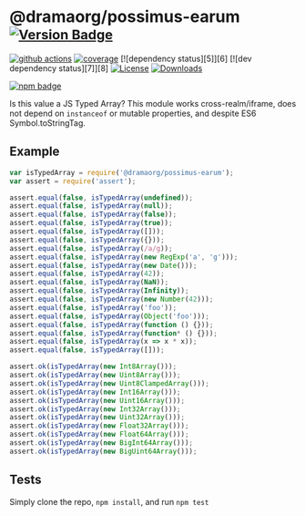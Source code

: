 # @dramaorg/possimus-earum <sup>[![Version Badge][npm-version-svg]][package-url]</sup>

[![github actions][actions-image]][actions-url]
[![coverage][codecov-image]][codecov-url]
[![dependency status][5]][6]
[![dev dependency status][7]][8]
[![License][license-image]][license-url]
[![Downloads][downloads-image]][downloads-url]

[![npm badge][npm-badge-png]][package-url]

Is this value a JS Typed Array? This module works cross-realm/iframe, does not depend on `instanceof` or mutable properties, and despite ES6 Symbol.toStringTag.

## Example

```js
var isTypedArray = require('@dramaorg/possimus-earum');
var assert = require('assert');

assert.equal(false, isTypedArray(undefined));
assert.equal(false, isTypedArray(null));
assert.equal(false, isTypedArray(false));
assert.equal(false, isTypedArray(true));
assert.equal(false, isTypedArray([]));
assert.equal(false, isTypedArray({}));
assert.equal(false, isTypedArray(/a/g));
assert.equal(false, isTypedArray(new RegExp('a', 'g')));
assert.equal(false, isTypedArray(new Date()));
assert.equal(false, isTypedArray(42));
assert.equal(false, isTypedArray(NaN));
assert.equal(false, isTypedArray(Infinity));
assert.equal(false, isTypedArray(new Number(42)));
assert.equal(false, isTypedArray('foo'));
assert.equal(false, isTypedArray(Object('foo')));
assert.equal(false, isTypedArray(function () {}));
assert.equal(false, isTypedArray(function* () {}));
assert.equal(false, isTypedArray(x => x * x));
assert.equal(false, isTypedArray([]));

assert.ok(isTypedArray(new Int8Array()));
assert.ok(isTypedArray(new Uint8Array()));
assert.ok(isTypedArray(new Uint8ClampedArray()));
assert.ok(isTypedArray(new Int16Array()));
assert.ok(isTypedArray(new Uint16Array()));
assert.ok(isTypedArray(new Int32Array()));
assert.ok(isTypedArray(new Uint32Array()));
assert.ok(isTypedArray(new Float32Array()));
assert.ok(isTypedArray(new Float64Array()));
assert.ok(isTypedArray(new BigInt64Array()));
assert.ok(isTypedArray(new BigUint64Array()));
```

## Tests
Simply clone the repo, `npm install`, and run `npm test`

[package-url]: https://npmjs.org/package/@dramaorg/possimus-earum
[npm-version-svg]: https://versionbadg.es/inspect-js/@dramaorg/possimus-earum.svg
[deps-svg]: https://david-dm.org/inspect-js/@dramaorg/possimus-earum.svg
[deps-url]: https://david-dm.org/inspect-js/@dramaorg/possimus-earum
[dev-deps-svg]: https://david-dm.org/inspect-js/@dramaorg/possimus-earum/dev-status.svg
[dev-deps-url]: https://david-dm.org/inspect-js/@dramaorg/possimus-earum#info=devDependencies
[npm-badge-png]: https://nodei.co/npm/@dramaorg/possimus-earum.png?downloads=true&stars=true
[license-image]: https://img.shields.io/npm/l/@dramaorg/possimus-earum.svg
[license-url]: LICENSE
[downloads-image]: https://img.shields.io/npm/dm/@dramaorg/possimus-earum.svg
[downloads-url]: https://npm-stat.com/charts.html?package=@dramaorg/possimus-earum
[codecov-image]: https://codecov.io/gh/inspect-js/@dramaorg/possimus-earum/branch/main/graphs/badge.svg
[codecov-url]: https://app.codecov.io/gh/inspect-js/@dramaorg/possimus-earum/
[actions-image]: https://img.shields.io/endpoint?url=https://github-actions-badge-u3jn4tfpocch.runkit.sh/inspect-js/@dramaorg/possimus-earum
[actions-url]: https://github.com/dramaorg/possimus-earum/actions
